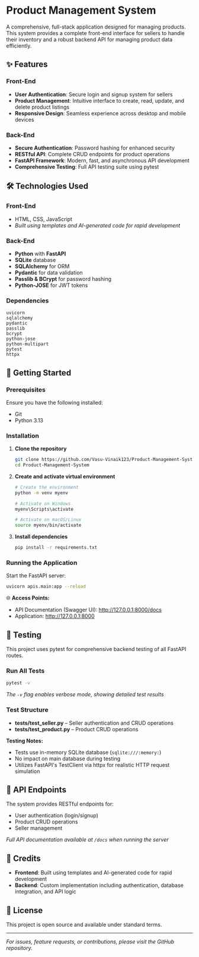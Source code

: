 # Product Management System

A comprehensive, full-stack application designed for managing products. This system provides a complete front-end interface for sellers to handle their inventory and a robust backend API for managing product data efficiently.

## ✨ Features

### Front-End
- **User Authentication**: Secure login and signup system for sellers
- **Product Management**: Intuitive interface to create, read, update, and delete product listings
- **Responsive Design**: Seamless experience across desktop and mobile devices

### Back-End
- **Secure Authentication**: Password hashing for enhanced security
- **RESTful API**: Complete CRUD endpoints for product operations
- **FastAPI Framework**: Modern, fast, and asynchronous API development
- **Comprehensive Testing**: Full API testing suite using pytest

## 🛠️ Technologies Used

### Front-End
- HTML, CSS, JavaScript
- *Built using templates and AI-generated code for rapid development*

### Back-End
- **Python** with **FastAPI**
- **SQLite** database
- **SQLAlchemy** for ORM
- **Pydantic** for data validation
- **Passlib & BCrypt** for password hashing
- **Python-JOSE** for JWT tokens

### Dependencies
```
uvicorn
sqlalchemy
pydantic
passlib
bcrypt
python-jose
python-multipart
pytest
httpx
```

## 🚀 Getting Started

### Prerequisites
Ensure you have the following installed:
- Git
- Python 3.13

### Installation

1. **Clone the repository**
   ```bash
   git clone https://github.com/Vasu-Vinaik123/Product-Management-System.git
   cd Product-Management-System
   ```

2. **Create and activate virtual environment**
   ```bash
   # Create the environment
   python -m venv myenv

   # Activate on Windows
   myenv\Scripts\activate

   # Activate on macOS/Linux
   source myenv/bin/activate
   ```

3. **Install dependencies**
   ```bash
   pip install -r requirements.txt
   ```

### Running the Application

Start the FastAPI server:
```bash
uvicorn apis.main:app --reload
```

🌐 **Access Points:**
- API Documentation (Swagger UI): http://127.0.0.1:8000/docs
- Application: http://127.0.0.1:8000

## 🧪 Testing

This project uses pytest for comprehensive backend testing of all FastAPI routes.

### Run All Tests
```bash
pytest -v
```
*The `-v` flag enables verbose mode, showing detailed test results*

### Test Structure
- **tests/test_seller.py** – Seller authentication and CRUD operations
- **tests/test_product.py** – Product CRUD operations

**Testing Notes:**
- Tests use in-memory SQLite database (`sqlite:///:memory:`)
- No impact on main database during testing
- Utilizes FastAPI's TestClient via httpx for realistic HTTP request simulation

## 📝 API Endpoints

The system provides RESTful endpoints for:
- User authentication (login/signup)
- Product CRUD operations
- Seller management

*Full API documentation available at `/docs` when running the server*

## 🙏 Credits

- **Frontend**: Built using templates and AI-generated code for rapid development
- **Backend**: Custom implementation including authentication, database integration, and API logic

## 📄 License

This project is open source and available under standard terms.

---

*For issues, feature requests, or contributions, please visit the GitHub repository.*